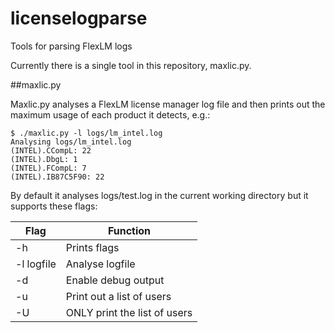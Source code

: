 # licenselogparse
Tools for parsing FlexLM logs

Currently there is a single tool in this repository, maxlic.py.

##maxlic.py

Maxlic.py analyses a FlexLM license manager log file and then prints out the maximum usage of each product it detects, e.g.:

```none
$ ./maxlic.py -l logs/lm_intel.log 
Analysing logs/lm_intel.log
(INTEL).CCompL: 22
(INTEL).DbgL: 1
(INTEL).FCompL: 7
(INTEL).IB87C5F90: 22
```

By default it analyses logs/test.log in the current working directory but it supports these flags:

| Flag | Function |
|-----|--------------|
| -h  | Prints flags |
| -l logfile | Analyse logfile |
| -d | Enable debug output |
| -u | Print out a list of users |
| -U | ONLY print the list of users |
